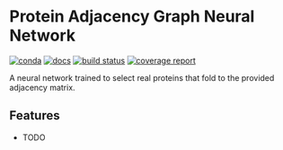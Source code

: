 # Protein Adjacency Graph Neural Network

[![conda](https://img.shields.io/conda/dn/ostrokach/pagnn.svg)](https://anaconda.org/ostrokach/pagnn/)
[![docs](https://img.shields.io/badge/docs-v0.1.3.dev0-blue.svg)](https://ostrokach.gitlab.io/pagnn/)
[![build status](https://gitlab.com/ostrokach/pagnn/badges/master/build.svg)](https://gitlab.com/ostrokach/pagnn/commits/master/)
[![coverage report](https://gitlab.com/ostrokach/pagnn/badges/master/coverage.svg)](https://gitlab.com/ostrokach/pagnn/commits/master/)

A neural network trained to select real proteins that fold to the provided adjacency matrix.

## Features

* TODO
